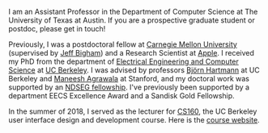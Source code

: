 I am an Assistant Professor in the Department of Computer Science at The University of Texas at Austin. If you are a prospective graduate student or postdoc, please get in touch! 

Previously, I was a postdoctoral fellow at [Carnegie Mellon University][cmu] (supervised by [Jeff Bigham][jeff]) and a Research Scientist at [Apple][apple]. I received my PhD from the department of [Electrical Engineering and Computer Science][eecs] at [UC Berkeley][berkeley]. I was advised by professors [Björn Hartmann][bjoern] at UC Berkeley and [Maneesh Agrawala][maneesh] at Stanford, and my doctoral work was supported by an [NDSEG fellowship][NDSEG]. I've previously been supported by a department EECS Excellence Award and a Sandisk Gold Fellowship.

In the summer of 2018, I served as the lecturer for [CS160][cs160], the UC Berkeley user interface design and development course. Here is the [course website][coursewebsite].

[berkeley]: http://www.berkeley.edu
[maneesh]: http://vis.berkeley.edu/~maneesh/
[bjoern]: http://www.cs.berkeley.edu/~bjoern/
[eecs]: https://eecs.berkeley.edu/
[NDSEG]: https://ndseg.asee.org/ndseg_fellows/2015_awardees
[cs160]: http://classes.berkeley.edu/content/2018-summer-compsci-160-001-lec-001
[jeff]: https://www.cs.cmu.edu/~jbigham/
[coursewebsite]: https://amypavel.com/teaching/cs160su18/
[apple]: https://machinelearning.apple.com/
[cmu]: https://www.hcii.cmu.edu/
